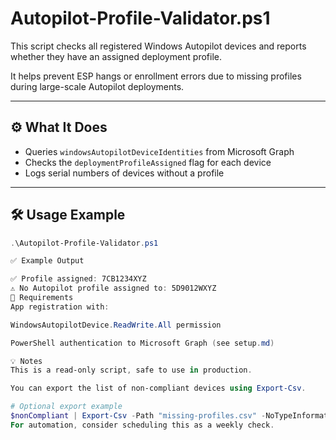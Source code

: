# Autopilot-Profile-Validator.ps1

This script checks all registered Windows Autopilot devices and reports whether they have an assigned deployment profile.

It helps prevent ESP hangs or enrollment errors due to missing profiles during large-scale Autopilot deployments.

---

## ⚙️ What It Does

- Queries `windowsAutopilotDeviceIdentities` from Microsoft Graph
- Checks the `deploymentProfileAssigned` flag for each device
- Logs serial numbers of devices without a profile

---

## 🛠 Usage Example

```powershell
.\Autopilot-Profile-Validator.ps1

✅ Example Output

✅ Profile assigned: 7CB1234XYZ
⚠️ No Autopilot profile assigned to: 5D9012WXYZ
🔐 Requirements
App registration with:

WindowsAutopilotDevice.ReadWrite.All permission

PowerShell authentication to Microsoft Graph (see setup.md)

💡 Notes
This is a read-only script, safe to use in production.

You can export the list of non-compliant devices using Export-Csv.

# Optional export example
$nonCompliant | Export-Csv -Path "missing-profiles.csv" -NoTypeInformation
For automation, consider scheduling this as a weekly check.
